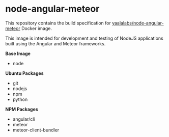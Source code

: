 # node-angular-meteor

This repository contains the build specification for [yaalalabs/node-angular-meteor](https://hub.docker.com/r/yaalalabs/node-angular-meteor) Docker image.

This image is intended for development and testing of NodeJS applications built using the Angular and Meteor frameworks.

**Base Image**
* node

**Ubuntu Packages**
* git
* nodejs
* npm
* python

**NPM Packages**
* angular/cli
* meteor
* meteor-client-bundler
